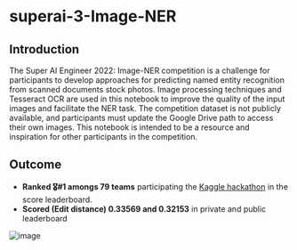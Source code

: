 # superai-3-Image-NER

## Introduction

The Super AI Engineer 2022: Image-NER competition is a challenge for participants to develop approaches for predicting named entity recognition from scanned documents stock photos. Image processing techniques and Tesseract OCR are used in this notebook to improve the quality of the input images and facilitate the NER task. The competition dataset is not publicly available, and participants must update the Google Drive path to access their own images. This notebook is intended to be a resource and inspiration for other participants in the competition.

## Outcome

- **Ranked 🎖️#1 amongs 79 teams** participating the [Kaggle hackathon](https://www.kaggle.com/competitions/superai-hackathon-online-image-ner/leaderboard) in the score leaderboard.
- **Scored (Edit distance) 0.33569 and 0.32153** in private and public leaderboard

![image](https://user-images.githubusercontent.com/98932144/208120480-35e027bc-f5d6-4ed9-aadd-f869dd52a8b7.png)
